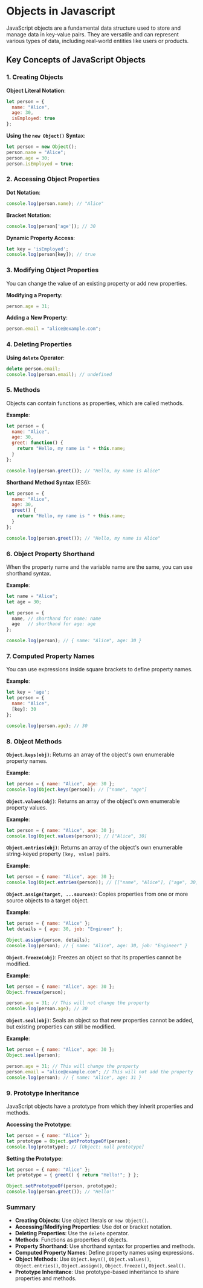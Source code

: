 # Objects in Javascript
JavaScript objects are a fundamental data structure used to store and manage data in key-value pairs. They are versatile and can represent various types of data, including real-world entities like users or products.

## Key Concepts of JavaScript Objects

### 1. **Creating Objects**

**Object Literal Notation**:
```javascript
let person = {
  name: "Alice",
  age: 30,
  isEmployed: true
};
```

**Using the `new Object()` Syntax**:
```javascript
let person = new Object();
person.name = "Alice";
person.age = 30;
person.isEmployed = true;
```

### 2. **Accessing Object Properties**

**Dot Notation**:
```javascript
console.log(person.name); // "Alice"
```

**Bracket Notation**:
```javascript
console.log(person['age']); // 30
```

**Dynamic Property Access**:
```javascript
let key = 'isEmployed';
console.log(person[key]); // true
```

### 3. **Modifying Object Properties**

You can change the value of an existing property or add new properties.

**Modifying a Property**:
```javascript
person.age = 31;
```

**Adding a New Property**:
```javascript
person.email = "alice@example.com";
```

### 4. **Deleting Properties**

**Using `delete` Operator**:
```javascript
delete person.email;
console.log(person.email); // undefined
```

### 5. **Methods**

Objects can contain functions as properties, which are called methods.

**Example**:
```javascript
let person = {
  name: "Alice",
  age: 30,
  greet: function() {
    return "Hello, my name is " + this.name;
  }
};

console.log(person.greet()); // "Hello, my name is Alice"
```

**Shorthand Method Syntax** (ES6):
```javascript
let person = {
  name: "Alice",
  age: 30,
  greet() {
    return "Hello, my name is " + this.name;
  }
};

console.log(person.greet()); // "Hello, my name is Alice"
```

### 6. **Object Property Shorthand**

When the property name and the variable name are the same, you can use shorthand syntax.

**Example**:
```javascript
let name = "Alice";
let age = 30;

let person = {
  name, // shorthand for name: name
  age   // shorthand for age: age
};

console.log(person); // { name: "Alice", age: 30 }
```

### 7. **Computed Property Names**

You can use expressions inside square brackets to define property names.

**Example**:
```javascript
let key = 'age';
let person = {
  name: "Alice",
  [key]: 30
};

console.log(person.age); // 30
```

### 8. **Object Methods**

**`Object.keys(obj)`**:
Returns an array of the object's own enumerable property names.

**Example**:
```javascript
let person = { name: "Alice", age: 30 };
console.log(Object.keys(person)); // ["name", "age"]
```

**`Object.values(obj)`**:
Returns an array of the object's own enumerable property values.

**Example**:
```javascript
let person = { name: "Alice", age: 30 };
console.log(Object.values(person)); // ["Alice", 30]
```

**`Object.entries(obj)`**:
Returns an array of the object's own enumerable string-keyed property `[key, value]` pairs.

**Example**:
```javascript
let person = { name: "Alice", age: 30 };
console.log(Object.entries(person)); // [["name", "Alice"], ["age", 30]]
```

**`Object.assign(target, ...sources)`**:
Copies properties from one or more source objects to a target object.

**Example**:
```javascript
let person = { name: "Alice" };
let details = { age: 30, job: "Engineer" };

Object.assign(person, details);
console.log(person); // { name: "Alice", age: 30, job: "Engineer" }
```

**`Object.freeze(obj)`**:
Freezes an object so that its properties cannot be modified.

**Example**:
```javascript
let person = { name: "Alice", age: 30 };
Object.freeze(person);

person.age = 31; // This will not change the property
console.log(person.age); // 30
```

**`Object.seal(obj)`**:
Seals an object so that new properties cannot be added, but existing properties can still be modified.

**Example**:
```javascript
let person = { name: "Alice", age: 30 };
Object.seal(person);

person.age = 31; // This will change the property
person.email = "alice@example.com"; // This will not add the property
console.log(person); // { name: "Alice", age: 31 }
```

### 9. **Prototype Inheritance**

JavaScript objects have a prototype from which they inherit properties and methods.

**Accessing the Prototype**:
```javascript
let person = { name: "Alice" };
let prototype = Object.getPrototypeOf(person);
console.log(prototype); // [Object: null prototype]
```

**Setting the Prototype**:
```javascript
let person = { name: "Alice" };
let prototype = { greet() { return "Hello!"; } };

Object.setPrototypeOf(person, prototype);
console.log(person.greet()); // "Hello!"
```

### Summary

- **Creating Objects**: Use object literals or `new Object()`.
- **Accessing/Modifying Properties**: Use dot or bracket notation.
- **Deleting Properties**: Use the `delete` operator.
- **Methods**: Functions as properties of objects.
- **Property Shorthand**: Use shorthand syntax for properties and methods.
- **Computed Property Names**: Define property names using expressions.
- **Object Methods**: Use `Object.keys()`, `Object.values()`, `Object.entries()`, `Object.assign()`, `Object.freeze()`, `Object.seal()`.
- **Prototype Inheritance**: Use prototype-based inheritance to share properties and methods.




